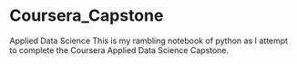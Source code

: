 # Coursera_Capstone
Applied Data Science
This is my rambling notebook of python as I attempt to complete the Coursera Applied Data Science Capstone.

